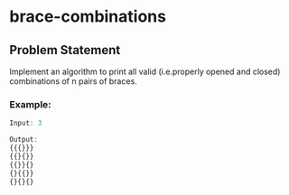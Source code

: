 # brace-combinations

## Problem Statement
Implement an algorithm to print all valid (i.e.properly opened and closed) combinations of n pairs of braces.

### Example:
```javascript
Input: 3

Output:
{{{}}}
{{}{}}
{{}}{}
{}{{}}
{}{}{}
```